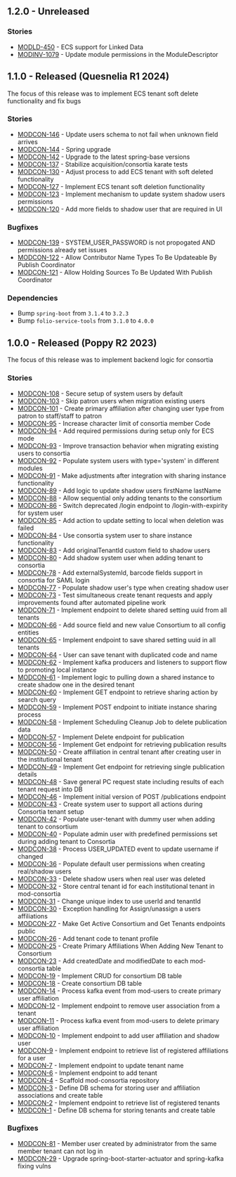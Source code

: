## 1.2.0 - Unreleased
### Stories
* [MODLD-450](https://folio-org.atlassian.net/browse/MODLD-450) - ECS support for Linked Data
* [MODINV-1079](https://folio-org.atlassian.net/browse/MODINV-1079) - Update module permissions in the ModuleDescriptor

## 1.1.0 - Released (Quesnelia R1 2024)
The focus of this release was to implement ECS tenant soft delete functionality and fix bugs

### Stories
* [MODCON-146](https://folio-org.atlassian.net/browse/MODCON-146) - Update users schema to not fail when unknown field arrives
* [MODCON-144](https://folio-org.atlassian.net/browse/MODCON-144) - Spring upgrade
* [MODCON-142](https://folio-org.atlassian.net/browse/MODCON-142) - Upgrade to the latest spring-base versions
* [MODCON-137](https://folio-org.atlassian.net/browse/MODCON-137) - Stabilize acquisition/consortia karate tests
* [MODCON-130](https://folio-org.atlassian.net/browse/MODCON-130) - Adjust process to add ECS tenant with soft deleted functionality
* [MODCON-127](https://folio-org.atlassian.net/browse/MODCON-127) - Implement ECS tenant soft deletion functionality
* [MODCON-123](https://folio-org.atlassian.net/browse/MODCON-123) - Implement mechanism to update system shadow users permissions
* [MODCON-120](https://folio-org.atlassian.net/browse/MODCON-120) - Add more fields to shadow user that are required in UI

### Bugfixes
* [MODCON-139](https://folio-org.atlassian.net/browse/MODCON-139) - SYSTEM_USER_PASSWORD is not propogated AND permissions already set issues
* [MODCON-122](https://folio-org.atlassian.net/browse/MODCON-122) - Allow Contributor Name Types To Be Updateable By Publish Coordinator
* [MODCON-121](https://folio-org.atlassian.net/browse/MODCON-121) - Allow Holding Sources To Be Updated With Publish Coordinator

### Dependencies
* Bump `spring-boot` from `3.1.4` to `3.2.3`
* Bump `folio-service-tools` from `3.1.0` to `4.0.0`

## 1.0.0 - Released (Poppy R2 2023)
The focus of this release was to implement backend logic for consortia

### Stories
* [MODCON-108](https://issues.folio.org/browse/MODCON-108) - Secure setup of system users by default
* [MODCON-103](https://issues.folio.org/browse/MODCON-103) - Skip patron users when migration existing users
* [MODCON-101](https://issues.folio.org/browse/MODCON-101) - Create primary affiliation after changing user type from patron to staff/staff to patron
* [MODCON-95](https://issues.folio.org/browse/MODCON-95) - Increase character limit of consortia member Code
* [MODCON-94](https://issues.folio.org/browse/MODCON-94) - Add required permissions during setup only for ECS mode
* [MODCON-93](https://issues.folio.org/browse/MODCON-93) - Improve transaction behavior when migrating existing users to consortia
* [MODCON-92](https://issues.folio.org/browse/MODCON-92) - Populate system users with type='system' in different modules
* [MODCON-91](https://issues.folio.org/browse/MODCON-91) - Make adjustments after integration with sharing instance functionality
* [MODCON-89](https://issues.folio.org/browse/MODCON-89) - Add logic to update shadow users firstName lastName
* [MODCON-88](https://issues.folio.org/browse/MODCON-88) - Allow sequential only adding tenants to the consortium
* [MODCON-86](https://issues.folio.org/browse/MODCON-86) - Switch deprecated /login endpoint to /login-with-expirity for system user
* [MODCON-85](https://issues.folio.org/browse/MODCON-85) - Add action to update setting to local when deletion was failed
* [MODCON-84](https://issues.folio.org/browse/MODCON-84) - Use consortia system user to share instance functionality
* [MODCON-83](https://issues.folio.org/browse/MODCON-83) - Add originalTenantId custom field to shadow users
* [MODCON-80](https://issues.folio.org/browse/MODCON-80) - Add shadow system user when adding tenant to consortia
* [MODCON-78](https://issues.folio.org/browse/MODCON-78) - Add externalSystemId, barcode fields support in consortia for SAML login
* [MODCON-77](https://issues.folio.org/browse/MODCON-77) - Populate shadow user's type when creating shadow user
* [MODCON-73](https://issues.folio.org/browse/MODCON-73) - Test simultaneous create tenant requests and apply improvements found after automated pipeline work
* [MODCON-71](https://issues.folio.org/browse/MODCON-71) - Implement endpoint to delete shared setting uuid from all tenants
* [MODCON-66](https://issues.folio.org/browse/MODCON-66) - Add source field and new value Consortium to all config entities
* [MODCON-65](https://issues.folio.org/browse/MODCON-65) - Implement endpoint to save shared setting uuid in all tenants
* [MODCON-64](https://issues.folio.org/browse/MODCON-64) - User can save tenant with duplicated code and name
* [MODCON-62](https://issues.folio.org/browse/MODCON-62) - Implement kafka producers and listeners to support flow to promoting local instance
* [MODCON-61](https://issues.folio.org/browse/MODCON-61) - Implement logic to pulling down a shared instance to create shadow one in the desired tenant
* [MODCON-60](https://issues.folio.org/browse/MODCON-60) - Implement GET endpoint to retrieve sharing action by search query
* [MODCON-59](https://issues.folio.org/browse/MODCON-59) - Implement POST endpoint to initiate instance sharing process
* [MODCON-58](https://issues.folio.org/browse/MODCON-58) - Implement Scheduling Cleanup Job to delete publication data
* [MODCON-57](https://issues.folio.org/browse/MODCON-57) - Implement Delete endpoint for publication
* [MODCON-56](https://issues.folio.org/browse/MODCON-56) - Implement Get endpoint for retrieving publication results
* [MODCON-50](https://issues.folio.org/browse/MODCON-50) - Create affiliation in central tenant after creating user in the institutional tenant
* [MODCON-49](https://issues.folio.org/browse/MODCON-49) - Implement Get endpoint for retrieving single publication details
* [MODCON-48](https://issues.folio.org/browse/MODCON-48) - Save general PC request state including results of each tenant request into DB
* [MODCON-46](https://issues.folio.org/browse/MODCON-46) - Implement initial version of POST /publications endpoint
* [MODCON-43](https://issues.folio.org/browse/MODCON-43) - Create system user to support all actions during Consortia tenant setup
* [MODCON-42](https://issues.folio.org/browse/MODCON-42) - Populate user-tenant with dummy user when adding tenant to consortium
* [MODCON-40](https://issues.folio.org/browse/MODCON-40) - Populate admin user with predefined permissions set during adding tenant to Consortia
* [MODCON-38](https://issues.folio.org/browse/MODCON-38) - Process USER_UPDATED event to update username if changed
* [MODCON-36](https://issues.folio.org/browse/MODCON-36) - Populate default user permissions when creating real/shadow users
* [MODCON-33](https://issues.folio.org/browse/MODCON-33) - Delete shadow users when real user was deleted
* [MODCON-32](https://issues.folio.org/browse/MODCON-32) - Store central tenant id for each institutional tenant in mod-consortia
* [MODCON-31](https://issues.folio.org/browse/MODCON-31) - Change unique index to use userId and tenantId
* [MODCON-30](https://issues.folio.org/browse/MODCON-30) - Exception handling for Assign/unassign a users affiliations
* [MODCON-27](https://issues.folio.org/browse/MODCON-27) - Make Get Active Consortium and Get Tenants endpoints public
* [MODCON-26](https://issues.folio.org/browse/MODCON-26) - Add tenant code to tenant profile
* [MODCON-25](https://issues.folio.org/browse/MODCON-25) - Create Primary Affiliations When Adding New Tenant to Consortium
* [MODCON-23](https://issues.folio.org/browse/MODCON-23) - Add createdDate and modifiedDate to each mod-consortia table
* [MODCON-19](https://issues.folio.org/browse/MODCON-19) - Implement CRUD for consortium DB table
* [MODCON-18](https://issues.folio.org/browse/MODCON-18) - Create consortium DB table
* [MODCON-14](https://issues.folio.org/browse/MODCON-14) - Process kafka event from mod-users to create primary user affiliation
* [MODCON-12](https://issues.folio.org/browse/MODCON-12) - Implement endpoint to remove user association from a tenant
* [MODCON-11](https://issues.folio.org/browse/MODCON-11) - Process kafka event from mod-users to delete primary user affiliation
* [MODCON-10](https://issues.folio.org/browse/MODCON-10) - Implement endpoint to add user affiliation and shadow user
* [MODCON-9](https://issues.folio.org/browse/MODCON-9) - Implement endpoint to retrieve list of registered affiliations for a user
* [MODCON-7](https://issues.folio.org/browse/MODCON-7) - Implement endpoint to update tenant name
* [MODCON-6](https://issues.folio.org/browse/MODCON-6) - Implement endpoint to add tenant
* [MODCON-4](https://issues.folio.org/browse/MODCON-4) - Scaffold mod-consortia repository
* [MODCON-3](https://issues.folio.org/browse/MODCON-3) - Define DB schema for storing user and affiliation associations and create table
* [MODCON-2](https://issues.folio.org/browse/MODCON-2) - Implement endpoint to retrieve list of registered tenants
* [MODCON-1](https://issues.folio.org/browse/MODCON-1) - Define DB schema for storing tenants and create table

### Bugfixes
* [MODCON-81](https://issues.folio.org/browse/MODCON-81) - Member user created by administrator from the same member tenant can not log in
* [MODCON-29](https://issues.folio.org/browse/MODCON-29) - Upgrade spring-boot-starter-actuator and spring-kafka fixing vulns
